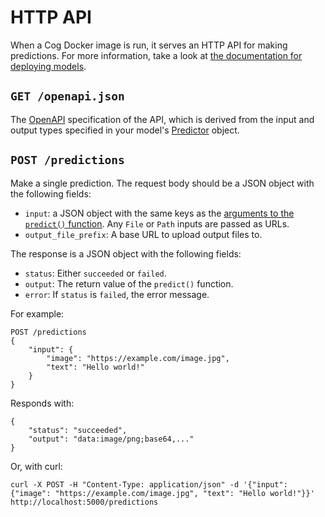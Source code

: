 # HTTP API

When a Cog Docker image is run, it serves an HTTP API for making predictions. For more information, take a look at [the documentation for deploying models](deploy.md).

## `GET /openapi.json`

The [OpenAPI](https://swagger.io/specification/) specification of the API, which is derived from the input and output types specified in your model's [Predictor](python.md) object.

## `POST /predictions`

Make a single prediction. The request body should be a JSON object with the following fields:

- `input`: a JSON object with the same keys as the [arguments to the `predict()` function](python.md). Any `File` or `Path` inputs are passed as URLs.
- `output_file_prefix`: A base URL to upload output files to. <!-- link to file handling documentation -->

The response is a JSON object with the following fields:

- `status`: Either `succeeded` or `failed`.
- `output`: The return value of the `predict()` function.
- `error`: If `status` is `failed`, the error message.

For example:

    POST /predictions
    {
        "input": {
            "image": "https://example.com/image.jpg",
            "text": "Hello world!"
        }
    }

Responds with:

    {
        "status": "succeeded",
        "output": "data:image/png;base64,..."
    }

Or, with curl:

    curl -X POST -H "Content-Type: application/json" -d '{"input": {"image": "https://example.com/image.jpg", "text": "Hello world!"}}' http://localhost:5000/predictions
